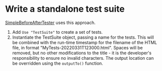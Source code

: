 # Write a standalone test suite

[SimpleBeforeAfterTester](./BeforeAfterTester.md) uses this approach.

1. Add `Use "TestSuite"` to create a set of tests.
1. Instantiate the TestSuite object, passing a name for the tests. This will be combined with the run-time timestamp for the filename of the HTML file, in format "MyTests-20220331T123000.html". Spaces will be removed, but no other modifications to the title - it is the developer's responsibility to ensure no invalid characters. The output location can be overridden using the `outputTo()` function.